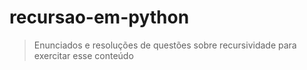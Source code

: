 # recursao-em-python

> Enunciados e resoluções de questões sobre recursividade para exercitar esse conteúdo
